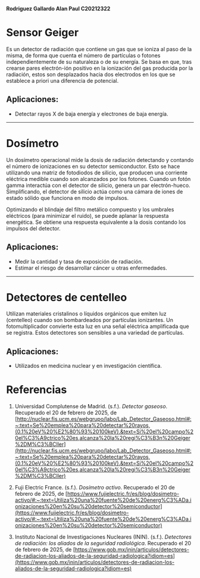 **Rodriguez Gallardo Alan Paul C20212322**

# Sensor Geiger
Es un detector de radiación que contiene un gas que se ioniza al paso de la misma, de forma que cuenta el número de partículas o fotones independientemente de su naturaleza o de su energía. Se basa en que, tras crearse pares electrón-ión positivo en la ionización del gas producida por la radiación, estos son desplazados hacia dos electrodos en los que se establece a priori una diferencia de potencial.

## Aplicaciones:
- Detectar rayos X de baja energía y electrones de baja energía.

---

# Dosímetro
Un dosímetro operacional mide la dosis de radiación detectando y contando el número de ionizaciones en su detector semiconductor. Esto se hace utilizando una matriz de fotodiodos de silicio, que producen una corriente eléctrica medible cuando son alcanzados por los fotones. Cuando un fotón gamma interactúa con el detector de silicio, genera un par electrón-hueco. Simplificando, el detector de silicio actúa como una cámara de iones de estado sólido que funciona en modo de impulsos. 

Optimizando el blindaje del filtro metálico compuesto y los umbrales eléctricos (para minimizar el ruido), se puede aplanar la respuesta energética. Se obtiene una respuesta equivalente a la dosis contando los impulsos del detector.

## Aplicaciones:
- Medir la cantidad y tasa de exposición de radiación.
- Estimar el riesgo de desarrollar cáncer u otras enfermedades.

---

# Detectores de centelleo
Utilizan materiales cristalinos o líquidos orgánicos que emiten luz (centelleo) cuando son bombardeados por partículas ionizantes. Un fotomultiplicador convierte esta luz en una señal eléctrica amplificada que se registra. Estos detectores son sensibles a una variedad de partículas.

## Aplicaciones:
- Utilizados en medicina nuclear y en investigación científica.

# Referencias

1. Universidad Complutense de Madrid. (s.f.). *Detector gaseoso*. Recuperado el 20 de febrero de 2025, de [http://nuclear.fis.ucm.es/webgrupo/labo/Lab_Detector_Gaseoso.html#:~:text=Se%20emplea%20para%20detectar%20rayos,(0.1%20eV%20%E2%80%93%20100keV).&text=Si%20el%20campo%20el%C3%A9ctrico%20es,alcanza%20la%20regi%C3%B3n%20Geiger%2DM%C3%BCller](http://nuclear.fis.ucm.es/webgrupo/labo/Lab_Detector_Gaseoso.html#:~:text=Se%20emplea%20para%20detectar%20rayos,(0.1%20eV%20%E2%80%93%20100keV).&text=Si%20el%20campo%20el%C3%A9ctrico%20es,alcanza%20la%20regi%C3%B3n%20Geiger%2DM%C3%BCller)

2. Fuji Electric France. (s.f.). *Dosímetro activo*. Recuperado el 20 de febrero de 2025, de [https://www.fujielectric.fr/es/blog/dosimetro-activo/#:~:text=Utiliza%20una%20fuente%20de%20energ%C3%ADa,ionizaciones%20en%20su%20detector%20semiconductor](https://www.fujielectric.fr/es/blog/dosimetro-activo/#:~:text=Utiliza%20una%20fuente%20de%20energ%C3%ADa,ionizaciones%20en%20su%20detector%20semiconductor)

3. Instituto Nacional de Investigaciones Nucleares (ININ). (s.f.). *Detectores de radiación: los aliados de la seguridad radiológica*. Recuperado el 20 de febrero de 2025, de [https://www.gob.mx/inin/articulos/detectores-de-radiacion-los-aliados-de-la-seguridad-radiologica?idiom=es](https://www.gob.mx/inin/articulos/detectores-de-radiacion-los-aliados-de-la-seguridad-radiologica?idiom=es)

